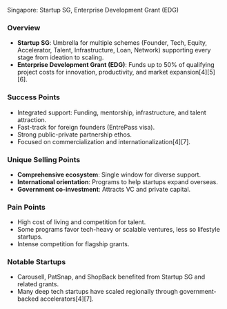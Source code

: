 Singapore: Startup SG, Enterprise Development Grant (EDG)

### Overview
- **Startup SG**: Umbrella for multiple schemes (Founder, Tech, Equity, Accelerator, Talent, Infrastructure, Loan, Network) supporting every stage from ideation to scaling.
- **Enterprise Development Grant (EDG)**: Funds up to 50% of qualifying project costs for innovation, productivity, and market expansion[4][5][6].

### Success Points
- Integrated support: Funding, mentorship, infrastructure, and talent attraction.
- Fast-track for foreign founders (EntrePass visa).
- Strong public-private partnership ethos.
- Focused on commercialization and internationalization[4][7].

### Unique Selling Points
- **Comprehensive ecosystem**: Single window for diverse support.
- **International orientation**: Programs to help startups expand overseas.
- **Government co-investment**: Attracts VC and private capital.

### Pain Points
- High cost of living and competition for talent.
- Some programs favor tech-heavy or scalable ventures, less so lifestyle startups.
- Intense competition for flagship grants.

### Notable Startups
- Carousell, PatSnap, and ShopBack benefited from Startup SG and related grants.
- Many deep tech startups have scaled regionally through government-backed accelerators[4][7].